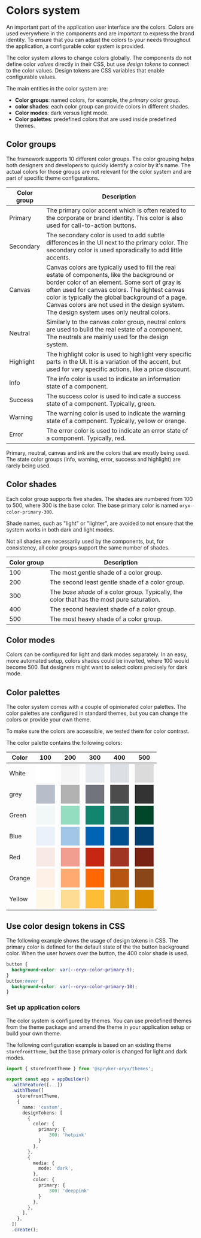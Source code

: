 # Colors system

An important part of the application user interface are the colors. Colors are used everywhere in the components and are important to express the brand identity. To ensure that you can adjust the colors to your needs throughout the application, a configurable color system is provided.

The color system allows to change colors globally. The components do not define color _values_ directly in their CSS, but use _design tokens_ to connect to the color values. Design tokens are CSS variables that enable configurable values.

The main entities in the color system are:

- **Color groups**: named colors, for example, the _primary_ color group.
- **color shades**: each color group can provide colors in different shades.
- **Color modes**: dark versus light mode.
- **Color palettes**: predefined colors that are used inside predefined themes.

## Color groups

The framework supports 10 different color groups. The color grouping helps both designers and developers to quickly identify a color by it's name. The actual colors for those groups are not relevant for the color system and are part of specific theme configurations.

| Color group | Description                                                                                                                                                                                                                                                                                                                                        |
| ----------- | -------------------------------------------------------------------------------------------------------------------------------------------------------------------------------------------------------------------------------------------------------------------------------------------------------------------------------------------------- |
| Primary     | The primary color accent which is often related to the corporate or brand identity. This color is also used for call-to-action buttons.                                                                                                                                                                                                            |
| Secondary   | The secondary color is used to add subtle differences in the UI next to the primary color. The secondary color is used sporadically to add little accents.                                                                                                                                                                                         |
| Canvas      | Canvas colors are typically used to fill the real estate of components, like the background or border color of an element. Some sort of gray is often used for canvas colors. The lightest canvas color is typically the global background of a page. Canvas colors are not used in the design system. The design system uses only neutral colors. |
| Neutral     | Similarly to the canvas color group, neutral colors are used to build the real estate of a component. The neutrals are mainly used for the design system.                                                                                                                                                                                          |
| Highlight   | The highlight color is used to highlight very specific parts in the UI. It is a variation of the accent, but used for very specific actions, like a price discount.                                                                                                                                                                                |
| Info        | The info color is used to indicate an information state of a component.                                                                                                                                                                                                                                                                            |
| Success     | The success color is used to indicate a success state of a component. Typically, green.                                                                                                                                                                                                                                                            |
| Warning     | The warning color is used to indicate the warning state of a component. Typically, yellow or orange.                                                                                                                                                                                                                                               |
| Error       | The error color is used to indicate an error state of a component. Typically, red.                                                                                                                                                                                                                                                                 |

Primary, neutral, canvas and ink are the colors that are mostly being used. The state color groups (info, warning, error, success and highlight) are rarely being used.

## Color shades

Each color group supports five shades. The shades are numbered from 100 to 500, where 300 is the base color. The base primary color is named `oryx-color-primary-300`.

Shade names, such as "light" or "lighter", are avoided to not ensure that the system works in both dark and light modes.

Not all shades are necessarily used by the components, but, for consistency, all color groups support the same number of shades.

| Color&nbsp;group | Description                                                                                |
| ---------------- | ------------------------------------------------------------------------------------------ |
| 100              | The most gentle shade of a color group.                                                    |
| 200              | The second least gentle shade of a color group.                                            |
| 300              | The _base shade_ of a color group. Typically, the color that has the most pure saturation. |
| 400              | The second heaviest shade of a color group.                                                |
| 500              | The most heavy shade of a color group.                                                     |

## Color modes

Colors can be configured for light and dark modes separately. In an easy, more automated setup, colors shades could be inverted, where 100 would become 500. But designers might want to select colors precisely for dark mode.

## Color palettes

The color system comes with a couple of opinionated color palettes. The color palettes are configured in standard themes, but you can change the colors or provide your own theme.

To make sure the colors are accessible, we tested them for color contrast.

The color palette contains the following colors:

<style>c {display:block;width:50px;height:50px;background-color: var(--c)}</style>

| Color  | 100                          | 200                          | 300                          | 400                          | 500                          |
| ------ | ---------------------------- | ---------------------------- | ---------------------------- | ---------------------------- | ---------------------------- |
| White  | <c style="--c:#FFFFFF;"></c> | <c style="--c:#F5F5F5;"></c> | <c style="--c:#E7EAEE;"></c> | <c style="--c:#DCE0E5;"></c> | <c style="--c:#DBDBDB;"></c> |
| grey   | <c style="--c:#B7BEC9;"></c> | <c style="--c:#B2B2B2;"></c> | <c style="--c:#71747C;"></c> | <c style="--c:#4C4C4C;"></c> | <c style="--c:#333333;"></c> |
| Green  | <c style="--c:#F1F8F7;"></c> | <c style="--c:#94DDC0;"></c> | <c style="--c:#11856E;"></c> | <c style="--c:#1C6C5C;"></c> | <c style="--c:#004628;"></c> |
| Blue   | <c style="--c:#EAF1FA;"></c> | <c style="--c:#A2C6E5;"></c> | <c style="--c:#0064B4;"></c> | <c style="--c:#005090;"></c> | <c style="--c:#034072;"></c> |
| Red    | <c style="--c:#F8E9E6;"></c> | <c style="--c:#F19D8F;"></c> | <c style="--c:#C72712;"></c> | <c style="--c:#A03523;"></c> | <c style="--c:#782214;"></c> |
| Orange | <c style="--c:#FEF0E6;"></c> | <c style="--c:#FFAA70;"></c> | <c style="--c:#FF6800;"></c> | <c style="--c:#B7540F;"></c> | <c style="--c:#894618;"></c> |
| Yellow | <c style="--c:#FFF7E6;"></c> | <c style="--c:#FEDC93;"></c> | <c style="--c:#FDBE36;"></c> | <c style="--c:#E4A41C;"></c> | <c style="--c:#D88D00;"></c> |

## Use color design tokens in CSS

The following example shows the usage of design tokens in CSS. The primary color is defined for the default state of the the button background color. When the user hovers over the button, the 400 color shade is used.

```css
button {
  background-color: var(--oryx-color-primary-9);
}
button:hover {
  background-color: var(--oryx-color-primary-10);
}
```

### Set up application colors

The color system is configured by themes. You can use predefined themes from the theme package and amend the theme in your application setup or build your own theme.

The following configuration example is based on an existing theme `storefrontTheme`, but the base primary color is changed for light and dark modes.

```ts
import { storefrontTheme } from '@spryker-oryx/themes';

export const app = appBuilder()
  .withFeature([...])
  .withTheme([
    storefrontTheme,
    {
      name: 'custom',
      designTokens: [
        {
          color: {
            primary: {
                300: 'hotpink'
            }
          },
        },
        {
          media: {
            mode: 'dark',
          },
          color: {
            primary: {
                300: 'deeppink'
            }
          },
        },
      ],
    },
  ])
  .create();

```
